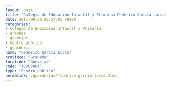 ```yaml
---
layout: post
title: "Colegio de Educación Infantil y Primaria Federico García Lorca"
date: 2017-09-20 20:57:05 +0200
categories:
- Colegio de Educación Infantil y Primaria
- granada
- güevejar
- Centro público
- guarderia
name: "Federico García Lorca"
province: "Granada"
location: "Güevejar"
code: "18005001"
type: "Centro público"
permalink: /guarderias/federico-garcia-lorca.html
---
```

